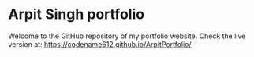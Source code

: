 # Arpit Singh portfolio

Welcome to the GitHub repository of my portfolio website. Check the live version at: https://codename612.github.io/ArpitPortfolio/
